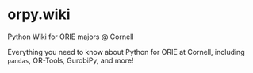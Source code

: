 # orpy.wiki
Python Wiki for ORIE majors @ Cornell

Everything you need to know about Python for ORIE at Cornell, including `pandas`, OR-Tools, GurobiPy, and more!

